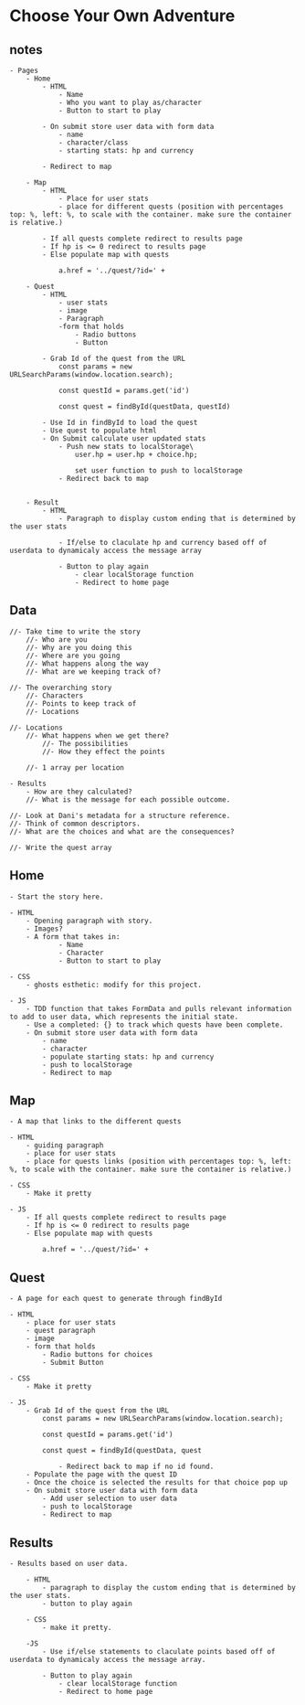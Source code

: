 # Choose Your Own Adventure 

## notes

    - Pages
        - Home
            - HTML
                - Name
                - Who you want to play as/character
                - Button to start to play

            - On submit store user data with form data
                - name
                - character/class
                - starting stats: hp and currency

            - Redirect to map

        - Map
            - HTML
                - Place for user stats
                - place for different quests (position with percentages top: %, left: %, to scale with the container. make sure the container is relative.)

            - If all quests complete redirect to results page
            - If hp is <= 0 redirect to results page
            - Else populate map with quests

                a.href = '../quest/?id=' + 

        - Quest
            - HTML
                - user stats
                - image
                - Paragraph
                -form that holds
                    - Radio buttons
                    - Button

            - Grab Id of the quest from the URL
                const params = new URLSearchParams(window.location.search);

                const questId = params.get('id')

                const quest = findById(questData, questId)

            - Use Id in findById to load the quest
            - Use quest to populate html
            - On Submit calculate user updated stats
                - Push new stats to localStorage\
                    user.hp = user.hp + choice.hp;

                    set user function to push to localStorage
                - Redirect back to map


        - Result
            - HTML
                - Paragraph to display custom ending that is determined by the user stats

                - If/else to claculate hp and currency based off of userdata to dynamicaly access the message array

                - Button to play again 
                    - clear localStorage function
                    - Redirect to home page

## Data

    //- Take time to write the story
        //- Who are you
        //- Why are you doing this
        //- Where are you going
        //- What happens along the way
        //- What are we keeping track of?

    //- The overarching story
        //- Characters
        //- Points to keep track of
        //- Locations

    //- Locations
        //- What happens when we get there?
            //- The possibilities
            //- How they effect the points

        //- 1 array per location

    - Results 
        - How are they calculated?
        //- What is the message for each possible outcome.

    //- Look at Dani's metadata for a structure reference.
    //- Think of common descriptors.
    //- What are the choices and what are the consequences?

    //- Write the quest array

## Home

    - Start the story here.

    - HTML
        - Opening paragraph with story.
        - Images?
        - A form that takes in:
                - Name
                - Character
                - Button to start to play

    - CSS
        - ghosts esthetic: modify for this project.

    - JS
        - TDD function that takes FormData and pulls relevant information to add to user data, which represents the initial state.
        - Use a completed: {} to track which quests have been complete.
        - On submit store user data with form data
            - name
            - character
            - populate starting stats: hp and currency
            - push to localStorage
            - Redirect to map

## Map

    - A map that links to the different quests

    - HTML 
        - guiding paragraph
        - place for user stats
        - place for quests links (position with percentages top: %, left: %, to scale with the container. make sure the container is relative.)

    - CSS
        - Make it pretty

    - JS
        - If all quests complete redirect to results page
        - If hp is <= 0 redirect to results page
        - Else populate map with quests

            a.href = '../quest/?id=' + 

## Quest

    - A page for each quest to generate through findById

    - HTML
        - place for user stats
        - quest paragraph
        - image
        - form that holds
            - Radio buttons for choices
            - Submit Button

    - CSS
        - Make it pretty

    - JS
        - Grab Id of the quest from the URL
            const params = new URLSearchParams(window.location.search);

            const questId = params.get('id')

            const quest = findById(questData, quest

                - Redirect back to map if no id found.
        - Populate the page with the quest ID
        - Once the choice is selected the results for that choice pop up
        - On submit store user data with form data
            - Add user selection to user data
            - push to localStorage
            - Redirect to map

## Results

    - Results based on user data.

        - HTML
            - paragraph to display the custom ending that is determined by the user stats.
            - button to play again

        - CSS
            - make it pretty.

        -JS
            - Use if/else statements to claculate points based off of userdata to dynamicaly access the message array.

            - Button to play again 
                - clear localStorage function
                - Redirect to home page
